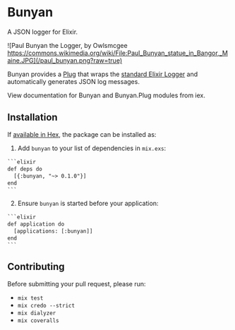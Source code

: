# Bunyan

A JSON logger for Elixir.

![Paul Bunyan the Logger, by Owlsmcgee https://commons.wikimedia.org/wiki/File:Paul_Bunyan_statue_in_Bangor,_Maine.JPG](/paul_bunyan.png?raw=true)

Bunyan provides a [Plug](https://github.com/elixir-lang/plug) that wraps the
[standard Elixir Logger](http://elixir-lang.org/docs/stable/logger/Logger.html)
and automatically generates JSON log messages.

View documentation for Bunyan and Bunyan.Plug modules from iex.

## Installation

If [available in Hex](https://hex.pm/docs/publish), the package can be installed as:

  1. Add `bunyan` to your list of dependencies in `mix.exs`:

    ```elixir
    def deps do
      [{:bunyan, "~> 0.1.0"}]
    end
    ```

  2. Ensure `bunyan` is started before your application:

    ```elixir
    def application do
      [applications: [:bunyan]]
    end
    ```

## Contributing
Before submitting your pull request, please run:
  * `mix test`
  * `mix credo --strict`
  * `mix dialyzer`
  * `mix coveralls`
